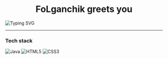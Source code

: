 <h1 align="center"> FoLganchik greets you </h1>

![Typing SVG](https://readme-typing-svg.herokuapp.com?color=%2336BCF7&lines=Hello+World,+manera+krutit+world)
<hr>
<h3>Tech stack</h3>

![Java](https://img.shields.io/badge/java-%23ED8B00.svg?style=for-the-badge&logo=openjdk&logoColor=black) 
![HTML5](https://img.shields.io/badge/html5-%23E34F26.svg?style=for-the-badge&logo=html5&logoColor=white)
![CSS3](https://img.shields.io/badge/css3-%231572B6.svg?style=for-the-badge&logo=css3&logoColor=purple)
